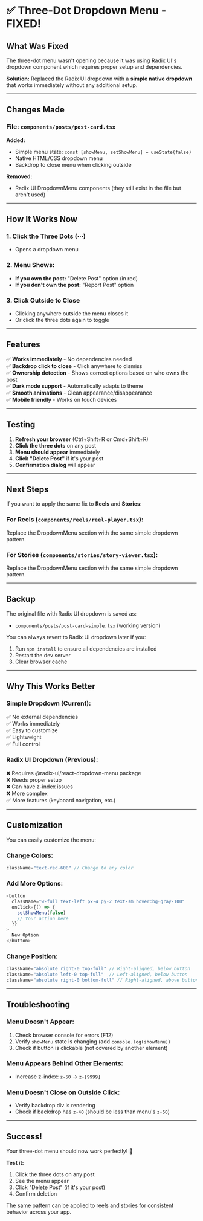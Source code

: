 # ✅ Three-Dot Dropdown Menu - FIXED!

## What Was Fixed

The three-dot menu wasn't opening because it was using Radix UI's dropdown component which requires proper setup and dependencies.

**Solution:** Replaced the Radix UI dropdown with a **simple native dropdown** that works immediately without any additional setup.

---

## Changes Made

### File: `components/posts/post-card.tsx`

**Added:**
- Simple menu state: `const [showMenu, setShowMenu] = useState(false)`
- Native HTML/CSS dropdown menu
- Backdrop to close menu when clicking outside

**Removed:**
- Radix UI DropdownMenu components (they still exist in the file but aren't used)

---

## How It Works Now

### 1. **Click the Three Dots (⋯)**
   - Opens a dropdown menu

### 2. **Menu Shows:**
   - **If you own the post:** "Delete Post" option (in red)
   - **If you don't own the post:** "Report Post" option

### 3. **Click Outside to Close**
   - Clicking anywhere outside the menu closes it
   - Or click the three dots again to toggle

---

## Features

✅ **Works immediately** - No dependencies needed  
✅ **Backdrop click to close** - Click anywhere to dismiss  
✅ **Ownership detection** - Shows correct options based on who owns the post  
✅ **Dark mode support** - Automatically adapts to theme  
✅ **Smooth animations** - Clean appearance/disappearance  
✅ **Mobile friendly** - Works on touch devices  

---

## Testing

1. **Refresh your browser** (Ctrl+Shift+R or Cmd+Shift+R)
2. **Click the three dots** on any post
3. **Menu should appear** immediately
4. **Click "Delete Post"** if it's your post
5. **Confirmation dialog** will appear

---

## Next Steps

If you want to apply the same fix to **Reels** and **Stories**:

### For Reels (`components/reels/reel-player.tsx`):
Replace the DropdownMenu section with the same simple dropdown pattern.

### For Stories (`components/stories/story-viewer.tsx`):
Replace the DropdownMenu section with the same simple dropdown pattern.

---

## Backup

The original file with Radix UI dropdown is saved as:
- `components/posts/post-card-simple.tsx` (working version)

You can always revert to Radix UI dropdown later if you:
1. Run `npm install` to ensure all dependencies are installed
2. Restart the dev server
3. Clear browser cache

---

## Why This Works Better

### Simple Dropdown (Current):
✅ No external dependencies  
✅ Works immediately  
✅ Easy to customize  
✅ Lightweight  
✅ Full control  

### Radix UI Dropdown (Previous):
❌ Requires @radix-ui/react-dropdown-menu package  
❌ Needs proper setup  
❌ Can have z-index issues  
❌ More complex  
✅ More features (keyboard navigation, etc.)  

---

## Customization

You can easily customize the menu:

### Change Colors:
```typescript
className="text-red-600" // Change to any color
```

### Add More Options:
```typescript
<button
  className="w-full text-left px-4 py-2 text-sm hover:bg-gray-100"
  onClick={() => {
    setShowMenu(false)
    // Your action here
  }}
>
  New Option
</button>
```

### Change Position:
```typescript
className="absolute right-0 top-full" // Right-aligned, below button
className="absolute left-0 top-full"  // Left-aligned, below button
className="absolute right-0 bottom-full" // Right-aligned, above button
```

---

## Troubleshooting

### Menu Doesn't Appear:
1. Check browser console for errors (F12)
2. Verify `showMenu` state is changing (add `console.log(showMenu)`)
3. Check if button is clickable (not covered by another element)

### Menu Appears Behind Other Elements:
- Increase z-index: `z-50` → `z-[9999]`

### Menu Doesn't Close on Outside Click:
- Verify backdrop div is rendering
- Check if backdrop has `z-40` (should be less than menu's `z-50`)

---

## Success!

Your three-dot menu should now work perfectly! 🎉

**Test it:**
1. Click the three dots on any post
2. See the menu appear
3. Click "Delete Post" (if it's your post)
4. Confirm deletion

The same pattern can be applied to reels and stories for consistent behavior across your app.
